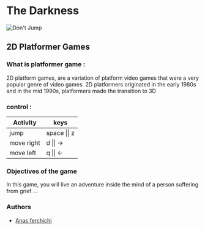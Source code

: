 # The Darkness
![Don't Jump](https://user-images.githubusercontent.com/91852763/197366217-2138a85e-4dac-480b-8025-b66250ba34a2.png)
## 2D Platformer Games
### What is platformer game :
2D platform games, are a variation of platform video games that were a very popular genre of video games. 2D platformers originated in the early 1980s and in the mid 1990s, platformers made the transition to 3D

### control :
| Activity  | keys |
| ------------- | ------------- |
| jump | space \|\| z |
| move right | d \|\| -> |
| move left | q \|\| <- |

### Objectives of the game

In this game, you will live an adventure inside the mind of a person suffering from grief ...

### Authors

* [Anas ferchichi](https://github.com/FerchichiXIII)
